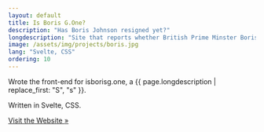 ```yaml
---
layout: default
title: Is Boris G.One?
description: "Has Boris Johnson resigned yet?"
longdescription: "Site that reports whether British Prime Minster Boris Johnson is still in office or not"
image: /assets/img/projects/boris.jpg
lang: "Svelte, CSS"
ordering: 10
---
```


Wrote the front-end for isborisg.one, a {{ page.longdescription | replace_first: "S", "s" }}.

Written in <i class="fab fa-js-square" aria-hidden="true"></i> Svelte, <i class="fab fa-css3" aria-hidden="true"></i> CSS.

<a href="https://isborisg.one" class="button">
        <i class="fas fa-globe fa-fw"></i> Visit the Website <span class="moving-icon" aria-hidden="true">&raquo;</span>
</a>